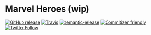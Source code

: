 # Marvel Heroes (wip)

[![GitHub release](https://img.shields.io/github/release/klaytonfaria/marvel-heroes.svg?style=flat-square)](https://github.com/klaytonfaria/marvel-heroes)
[![Travis](https://img.shields.io/travis/rust-lang/rust.svg?style=flat-square)](https://github.com/klaytonfaria/marvel-heroes)
[![semantic-release](https://img.shields.io/badge/%20%20%F0%9F%93%A6%F0%9F%9A%80-semantic--release-e10079.svg?style=flat-square)](https://github.com/klaytonfaria/marvel-heroes)
[![Commitizen friendly](https://img.shields.io/badge/commitizen-friendly-brightgreen.svg?style=flat-square)](http://commitizen.github.io/cz-cli/)
[![Twitter Follow](https://img.shields.io/twitter/follow/klaytonfaria.svg?style=social&label=Follow)](klaytonfaria)
